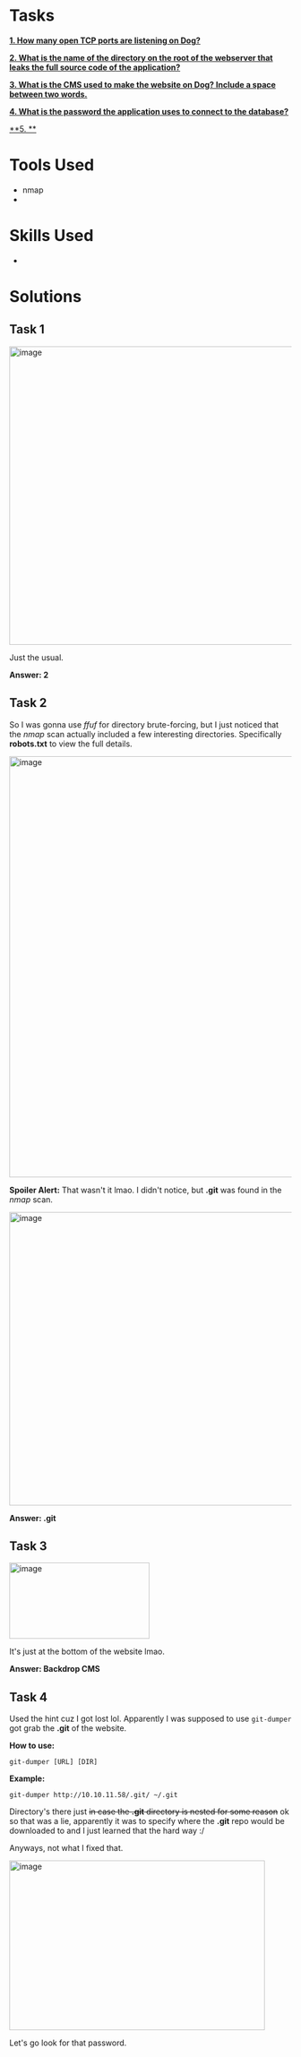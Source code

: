 # Tasks

[**1. How many open TCP ports are listening on Dog?**](#task-1)

[**2. What is the name of the directory on the root of the webserver that leaks the full source code of the application?**](#task-2)

[**3. What is the CMS used to make the website on Dog? Include a space between two words.**](#task-3)

[**4. What is the password the application uses to connect to the database?**](#task-4)

[**5. **](#task-5)

# Tools Used

- nmap
- 

# Skills Used

-

# Solutions

## Task 1

<img width="765" height="533" alt="image" src="https://github.com/user-attachments/assets/3560138d-014f-4ee4-be4b-d8050212c8b3" />

Just the usual.

**Answer: 2**

## Task 2

So I was gonna use _ffuf_ for directory brute-forcing, but I just noticed that the _nmap_ scan actually included a few interesting directories. Specifically **robots.txt** to view the full details.

<img width="515" height="752" alt="image" src="https://github.com/user-attachments/assets/df47d34b-a337-4243-959a-31a3fc8029b3" />

**Spoiler Alert:** That wasn't it lmao. I didn't notice, but **.git** was found in the _nmap_ scan.

<img width="757" height="524" alt="image" src="https://github.com/user-attachments/assets/74322ddf-82ca-43ea-8ea8-4c2a87f17d6b" />

**Answer: .git**

## Task 3

<img width="250" height="136" alt="image" src="https://github.com/user-attachments/assets/a386d8aa-8d0a-42f8-bdd0-653b87343e45" />

It's just at the bottom of the website lmao.

**Answer: Backdrop CMS**

## Task 4

Used the hint cuz I got lost lol. Apparently I was supposed to use ```git-dumper``` got grab the **.git** of the website.

**How to use:**

```
git-dumper [URL] [DIR]
```

**Example:**

```
git-dumper http://10.10.11.58/.git/ ~/.git
```

Directory's there just ~~in case the **.git** directory is nested for some reason~~ ok so that was a lie, apparently it was to specify where the **.git** repo would be downloaded to and I just learned that the hard way :/

Anyways, not what I fixed that.

<img width="456" height="303" alt="image" src="https://github.com/user-attachments/assets/a8226fd0-01fe-4f32-a14f-bc0950227750" />

Let's go look for that password.


